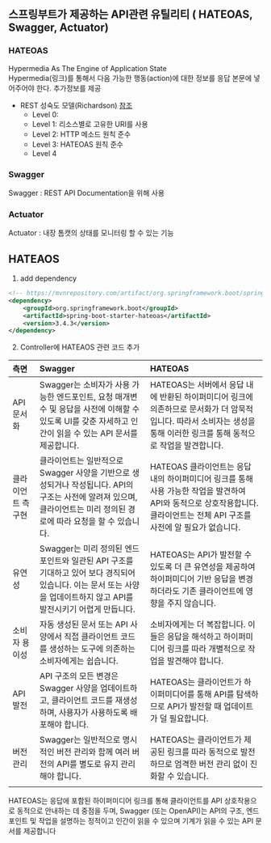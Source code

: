 ## 스프링부트가 제공하는 API관련 유틸리티 ( HATEOAS, Swagger, Actuator)

### HATEOAS
Hypermedia As The Engine of Application State  
Hypermedia(링크)를 통해서 다음 가능한 행동(action)에 대한 정보를 응답 본문에 넣어주어야 한다.  추가정보를 제공  

- REST 성숙도 모델(Richardson) [참조](https://g4daclom.tistory.com/163)
  - Level 0: 
  - Level 1: 리소스별로 고유한 URI를 사용  
  - Level 2: HTTP 메소드 원칙 준수  
  - Level 3: HATEOAS 원칙 준수  
  - Level 4

### Swagger
Swagger : REST API Documentation을 위해 사용  

### Actuator
Actuator : 내장 톰캣의 상태를 모니터링 할 수 있는 기능  


## HATEAOS
1. add dependency 

```xml
<!-- https://mvnrepository.com/artifact/org.springframework.boot/spring-boot-starter-hateoas -->
<dependency>
    <groupId>org.springframework.boot</groupId>
    <artifactId>spring-boot-starter-hateoas</artifactId>
    <version>3.4.3</version>
</dependency>
```

2. Controller에 HATEAOS 관련 코드 추가



| 측면 | Swagger | HATEOAS |
| :-- | :-- |:----- |
| API 문서화 | Swagger는 소비자가 사용 가능한 엔드포인트, 요청 매개변수 및 응답을 사전에 이해할 수 있도록 UI를 갖춘 자세하고 인간이 읽을 수 있는 API 문서를 제공합니다. | HATEOAS는 서버에서 응답 내에 반환된 하이퍼미디어 링크에 의존하므로 문서화가 더 암묵적입니다. 따라서 소비자는 생성을 통해 이러한 링크를 통해 동적으로 작업을 발견합니다. |
| 클라이언트 측 구현 | 클라이언트는 일반적으로 Swagger 사양을 기반으로 생성되거나 작성됩니다. API의 구조는 사전에 알려져 있으며, 클라이언트는 미리 정의된 경로에 따라 요청을 할 수 있습니다. | HATEOAS 클라이언트는 응답 내의 하이퍼미디어 링크를 통해 사용 가능한 작업을 발견하여 API와 동적으로 상호작용합니다. 클라이언트는 전체 API 구조를 사전에 알 필요가 없습니다. |
| 유연성 | Swagger는 미리 정의된 엔드포인트와 일관된 API 구조를 기대하고 있어 보다 경직되어 있습니다. 이는 문서 또는 사양을 업데이트하지 않고 API를 발전시키기 어렵게 만듭니다. | HATEOAS는 API가 발전할 수 있도록 더 큰 유연성을 제공하여 하이퍼미디어 기반 응답을 변경하더라도 기존 클라이언트에 영향을 주지 않습니다. |
| 소비자 용이성 | 자동 생성된 문서 또는 API 사양에서 직접 클라이언트 코드를 생성하는 도구에 의존하는 소비자에게는 쉽습니다. | 소비자에게는 더 복잡합니다. 이들은 응답을 해석하고 하이퍼미디어 링크를 따라 개별적으로 작업을 발견해야 합니다. |
| API 발전 | API 구조의 모든 변경은 Swagger 사양을 업데이트하고, 클라이언트 코드를 재생성하며, 사용자가 사용하도록 배포해야 합니다. | HATEOAS는 클라이언트가 하이퍼미디어를 통해 API를 탐색하므로 API가 발전할 때 업데이트가 덜 필요합니다. |
| 버전 관리 | Swagger는 일반적으로 명시적인 버전 관리와 함께 여러 버전의 API를 별도로 유지 관리해야 합니다. | HATEOAS는 클라이언트가 제공된 링크를 따라 동적으로 발전하므로 엄격한 버전 관리 없이 진화할 수 있습니다. |
||||

HATEOAS는 응답에 포함된 하이퍼미디어 링크를 통해 클라이언트를 API 상호작용으로 동적으로 안내하는 데 중점을 두며, Swagger (또는 OpenAPI)는 API의 구조, 엔드포인트 및 작업을 설명하는 정적이고 인간이 읽을 수 있으며 기계가 읽을 수 있는 API 문서를 제공합니다